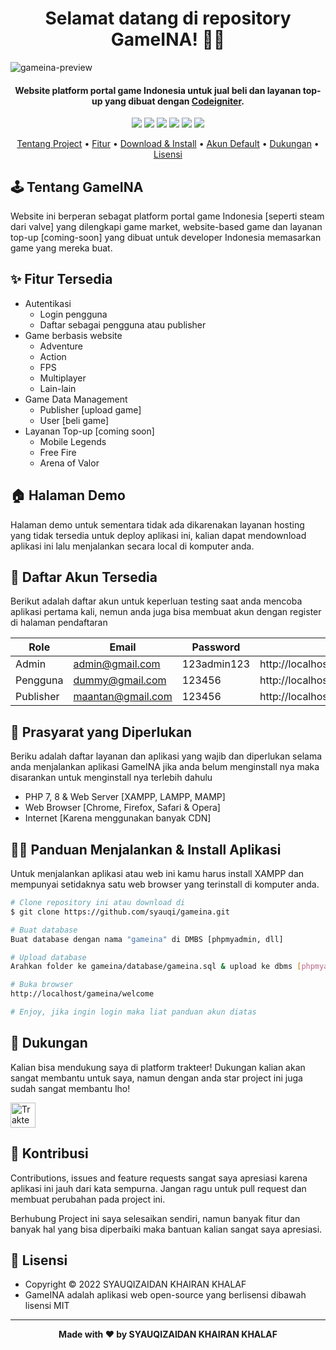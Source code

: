 <h1 align="center">Selamat datang di repository GameINA! 👋🏻</h1>

![gameina-preview](https://user-images.githubusercontent.com/46257169/172173142-bdc793c1-b6c3-49eb-865b-a51cab78dad3.png)

<p></p>

<h4 align="center">Website platform portal game Indonesia untuk jual beli dan layanan top-up yang dibuat dengan <a href="https://codeigniter.com/" target="_blank">Codeigniter</a>.
</h4>

<p></p>

<p align="center">
	<img src="https://img.shields.io/github/issues/syauqi/gameina?style=flat-square">
	<img src="https://img.shields.io/github/stars/syauqi/gameina?style=flat-square"> 
	<img src="https://img.shields.io/github/forks/syauqi/gameina?style=flat-square">
	<img src="https://img.shields.io/github/license/syauqi/gameina?style=flat-square">
	<img src="https://img.shields.io/badge/maintained%3F-no-red.svg?style=flat-square">
	<img src="https://img.shields.io/github/followers/syauqi.svg?style=flat-square&label=followers">
</p>

<p align="center">
  <a href="#tentang">Tentang Project</a> •
  <a href="#fitur">Fitur</a> •
  <a href="#download">Download & Install</a> •
  <a href="#akun">Akun Default</a> •
  <a href="#dukungan">Dukungan</a> •
  <a href="#lisensi">Lisensi</a>
</p>

<p></p>
 
<h2 id="tentang">🕹 Tentang GameINA</h2>

Website ini berperan sebagat platform portal game Indonesia [seperti steam dari valve] yang dilengkapi game market, website-based game dan layanan top-up [coming-soon] yang dibuat untuk developer Indonesia memasarkan game yang mereka buat.

<p></p>

<h2 id="fitur">✨ Fitur Tersedia</h2>

- Autentikasi
  - Login pengguna
  - Daftar sebagai pengguna atau publisher
- Game berbasis website
  - Adventure
  - Action
  - FPS
  - Multiplayer
  - Lain-lain
- Game Data Management
  - Publisher [upload game]
  - User [beli game]
- Layanan Top-up [coming soon]
  - Mobile Legends
  - Free Fire
  - Arena of Valor

<p></p>

<h2 id="demo">🏠 Halaman Demo</h2>

Halaman demo untuk sementara tidak ada dikarenakan layanan hosting yang tidak tersedia untuk deploy aplikasi ini, kalian dapat mendownload aplikasi ini lalu menjalankan secara local di komputer anda.

<p></p>

<h2 id="akun">🔑 Daftar Akun Tersedia</h2>

Berikut adalah daftar akun untuk keperluan testing saat anda mencoba aplikasi pertama kali, nemun anda juga bisa membuat akun dengan register di halaman pendaftaran

| Role      | Email             | Password    | URL                                        |
| --------- | ----------------- | ----------- | ------------------------------------------ |
| Admin     | admin@gmail.com   | 123admin123 | http://localhost/gameina/welcome/admin     |
| Pengguna      | dummy@gmail.com   | 123456      | http://localhost/gameina/welcome/          |
| Publisher | maantan@gmail.com | 123456      | http://localhost/gameina/welcome/publisher |

<p></p>

<h2 id="syarat">💾 Prasyarat yang Diperlukan</h2>

Beriku adalah daftar layanan dan aplikasi yang wajib dan diperlukan selama anda menjalankan aplikasi GameINA jika anda belum menginstall nya maka disarankan untuk menginstall nya terlebih dahulu

- PHP 7, 8 & Web Server [XAMPP, LAMPP, MAMP]
- Web Browser [Chrome, Firefox, Safari & Opera]
- Internet [Karena menggunakan banyak CDN]

<p></p>

<h2 id="download">🐱‍💻 Panduan Menjalankan & Install Aplikasi</h2>

Untuk menjalankan aplikasi atau web ini kamu harus install XAMPP dan mempunyai setidaknya satu web browser yang terinstall di komputer anda.

```bash
# Clone repository ini atau download di
$ git clone https://github.com/syauqi/gameina.git

# Buat database
Buat database dengan nama "gameina" di DMBS [phpmyadmin, dll]

# Upload database
Arahkan folder ke gameina/database/gameina.sql & upload ke dbms [phpmyadmin]

# Buka browser
http://localhost/gameina/welcome

# Enjoy, jika ingin login maka liat panduan akun diatas
```

<p></p>

<h2 id="dukungan">💌 Dukungan</h2>

Kalian bisa mendukung saya di platform trakteer! Dukungan kalian akan sangat membantu untuk saya, namun dengan anda star project ini juga sudah sangat membantu lho!

<p></p>

<a href="https://trakteer.id/syaufy" target="_blank"><img id="wse-buttons-preview" src="https://cdn.trakteer.id/images/embed/trbtn-red-5.png" height="40" style="border:0px;height:40px;" alt="Trakteer Saya"></a>

<p></p>

<h2 id="kontribusi">🤝 Kontribusi</h2>

Contributions, issues and feature requests sangat saya apresiasi karena aplikasi ini jauh dari kata sempurna. Jangan ragu untuk pull request dan membuat perubahan pada project ini.

Berhubung Project ini saya selesaikan sendiri, namun banyak fitur dan banyak hal yang bisa diperbaiki maka bantuan kalian sangat saya apresiasi.

<p></p>

<h2 id="lisensi">📝 Lisensi</h2>

- Copyright © 2022 SYAUQIZAIDAN KHAIRAN KHALAF
- GameINA adalah aplikasi web open-source yang berlisensi dibawah lisensi MIT

---

**<p align="center">Made with ❤️ by SYAUQIZAIDAN KHAIRAN KHALAF</p>**
